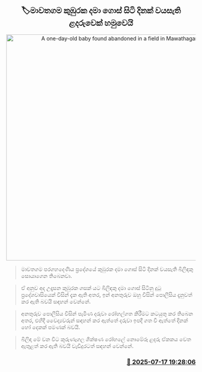 <p align='center'><b><h2 align='center' title='A one-day-old baby found abandoned in a field in Mawathagama'>🏷මාවතගම කුඹුරක දමා ගොස් සිටි දිනක් වයසැති ළදරුවෙක් හමුවෙයි</h2></b></p>
<p align='center'><img src='https://helakuru.sgp1.cdn.digitaloceanspaces.com/esana/images/lib/babyb-archived.png' width='600' alt='A one-day-old baby found abandoned in a field in Mawathagama'></p>

> මාවතගම පරගහදෙණිය ප්‍රදේශයේ කුඹුරක දමා ගොස් සිටි දිනක් වයසැති බිලිඳකු සොයාගෙන තිබෙනවා.

> ඒ අනුව අද උදෑසන කුඹුරක ගසක් යට බිලිඳකු දමා ගොස් සිටිනු දුටු ප්‍රදේශවාසියෙක් විසින් දැක ඇති අතර, ඉන් අනතුරුව ඔහු විසින් පොලීසිය දැනුවත් කර ඇති බවයි සඳහන් වෙන්නේ.

> අනතුරුව පොලීසිය විසින් පැමිණ දරුවා රෝහල්ගත කිරීමට කටයුතු කර තිබෙන අතර, එහිදී වෛද්‍යවරුන් සඳහන් කර ඇත්තේ දරුවා ඉපදී ගත වී ඇත්තේ දිනක් හෝ දෙකක් පමණක් බවයි.

> බිලිඳා මේ වන විට කුරුණෑගල ශික්ෂණ රෝහලේ නොමේරූ ළදරු ඒකකය වෙත ඇතුළත් කර ඇති බවයි වැඩිදුරටත් සඳහන් වෙන්නේ.



<h3 align='right'><a href='https://www.helakuru.lk/esana/p/111955/'>📅 2025-07-17 19:28:06</a></h3>
